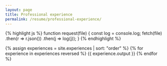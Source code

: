 ```yaml
---
layout: page
title: Professional experience
permalink: /resume/professional-experience/
---
```


{% highlight js %}
function request(file) {
  const log = console.log;
  fetch(file)
    .then(r => r.json())
    .then(j => log(j));
}
{% endhighlight %}

{% assign experiences = site.experiences | sort: "order" %}
{% for experience in experiences reversed %}
  {{ experience.output }}
{% endfor %}